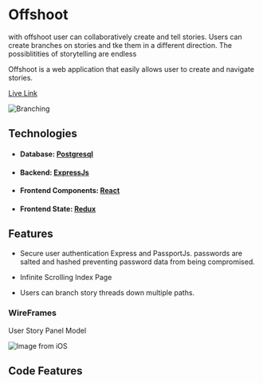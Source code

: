 # Offshoot

with offshoot user can collaboratively create and tell stories. Users can create branches on stories and tke them in a different direction. The possiblitities of storytelling are endless

Offshoot is a web application that easily allows user to create and navigate stories.


[Live Link](https://offshoots.herokuapp.com)

![Branching](https://user-images.githubusercontent.com/1903468/66514882-e1724d00-ea92-11e9-9541-1539537cb3e2.gif)

## Technologies

+ #### Database: [Postgresql](https://www.postgresql.org/)

+ #### Backend: [ExpressJs](https://expressjs.com/)

+ #### Frontend Components: [React](https://reactjs.org/)

+ #### Frontend State: [Redux](https://redux.js.org/)

## Features

+ Secure user authentication Express and PassportJs. passwords are salted and hashed preventing password data from being compromised.

+ Infinite Scrolling Index Page

+ Users can branch story threads down multiple paths.

### WireFrames
User Story Panel Model

![Image from iOS](https://user-images.githubusercontent.com/31365811/65446990-71a16880-ddea-11e9-8a99-cfc59210536c.jpg)

## Code Features

